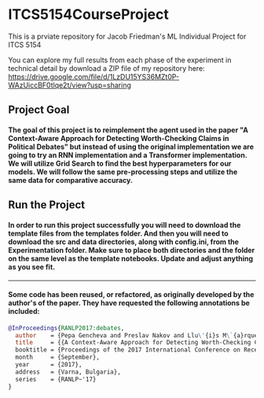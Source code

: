 # ITCS5154CourseProject
This is a prviate repository for Jacob Friedman's ML Individual Project for ITCS 5154

You can explore my full results from each phase of the experiment in technical detail by download a ZIP file of my repository here: https://drive.google.com/file/d/1LzDU15YS36MZt0P-WAzUiccBF0tlqe2t/view?usp=sharing

## Project Goal 
#### The goal of this project is to reimplement the agent used in the paper **"A Context-Aware Approach for Detecting Worth-Checking Claims in Political Debates"** but instead of using the original implementation we are going to try an RNN implementation and a Transformer implementation. We will utilize Grid Search to find the best hyperparameters for our models. We will follow the same pre-processing steps and utilize the same data for comparative accuracy.

## Run the Project
#### In order to run this project successfully you will need to download the template files from the templates folder. And then you will need to download the src and data directories, along with config.ini, from the Experimentation folder. Make sure to place both directories and the folder on the same level as the template notebooks. Update and adjust anything as you see fit.

---
#### Some code has been reused, or refactored, as originally developed by the author's of the paper. They have requested the following annotations be included:

```bib
@InProceedings{RANLP2017:debates,
  author    = {Pepa Gencheva and Preslav Nakov and Llu\'{i}s M\`{a}rquez and Alberto Barr\'on-Cede\~no and Ivan Koychev},
  title     = {{A Context-Aware Approach for Detecting Worth-Checking Claims in Political Debates},
  booktitle = {Proceedings of the 2017 International Conference on Recent Advances in Natural Language Processing},
  month     = {September},
  year      = {2017},
  address   = {Varna, Bulgaria},
  series    = {RANLP~'17}
}
```
